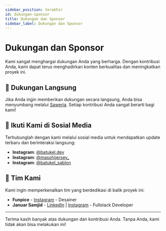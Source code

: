 ```yaml
---
sidebar_position: terakhir
id: dukungan-sponsor
title: Dukungan dan Sponsor
sidebar_label: Dukungan dan Sponsor
---
```


# Dukungan dan Sponsor

Kami sangat menghargai dukungan Anda yang berharga. Dengan kontribusi Anda, kami dapat terus menghadirkan konten berkualitas dan meningkatkan proyek ini.

## 💖 Dukungan Langsung

Jika Anda ingin memberikan dukungan secara langsung, Anda bisa menyumbang melalui [Saweria](https://saweria.co/batukel). Setiap kontribusi Anda sangat berarti bagi kami!

## 📱 Ikuti Kami di Sosial Media

Terhubunglah dengan kami melalui sosial media untuk mendapatkan update terbaru dan berinteraksi langsung:

- **Instagram**: [@batukel.dev](https://instagram.com/batukel.dev)
- **Instagram**: [@masohijersey_](https://instagram.com/masohijersey_)
- **Instagram**: [@batukel_sablon](https://instagram.com/batukel_sablon)

## 👥 Tim Kami

Kami ingin memperkenalkan tim yang berdedikasi di balik proyek ini:

- **Funpice** - [Instagram](https://instagram.com/funpice_) - Desainer
- **Januar Samjid** - [LinkedIn](https://linkedin.com/in/januar-samjid) | [Instagram](https://instagram.com/jsamjid) - Fullstack Developer

---

Terima kasih banyak atas dukungan dan kontribusi Anda. Tanpa Anda, kami tidak akan bisa melakukan ini!
